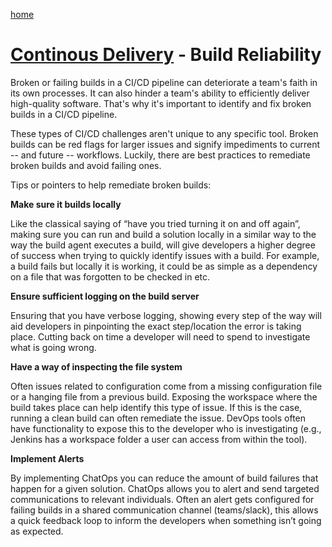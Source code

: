 [home](../README.md)
# [Continous Delivery](README.md) - Build Reliability

Broken or failing builds in a CI/CD pipeline can deteriorate a team's faith in its own processes. It can also hinder a team's ability to efficiently deliver high-quality software. That's why it's important to identify and fix broken builds in a CI/CD pipeline.

These types of CI/CD challenges aren't unique to any specific tool. Broken builds can be red flags for larger issues and signify impediments to current -- and future -- workflows. Luckily, there are best practices to remediate broken builds and avoid failing ones.

Tips or pointers to help remediate broken builds:

**Make sure it builds locally**

Like the classical saying of “have you tried turning it on and off again”, making sure you can run and build a solution locally in a similar way to the way the build agent executes a build, will give developers a higher degree of success when trying to quickly identify issues with a build. For example, a build fails but locally it is working, it could be as simple as a dependency on a file that was forgotten to be checked in etc.

**Ensure sufficient logging on the build server**

Ensuring that you have verbose logging, showing every step of the way will aid developers in pinpointing the exact step/location the error is taking place. Cutting back on time a developer will need to spend to investigate what is going wrong.

**Have a way of inspecting the file system**

Often issues related to configuration come from a missing configuration file or a hanging file from a previous build. Exposing the workspace where the build takes place can help identify this type of issue. If this is the case, running a clean build can often remediate the issue. DevOps tools often have functionality to expose this to the developer who is investigating (e.g., Jenkins has a workspace folder a user can access from within the tool).

**Implement Alerts**

By implementing ChatOps you can reduce the amount of build failures that happen for a given solution. ChatOps allows you to alert and send targeted communications to relevant individuals. Often an alert gets configured for failing builds in a shared communication channel (teams/slack), this allows a quick feedback loop to inform the developers when something isn’t going as expected.

